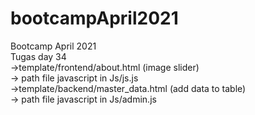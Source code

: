 # bootcampApril2021

Bootcamp April 2021 <br>
Tugas day 34 <br>
->template/frontend/about.html (image slider) <br>
-> path file javascript in Js/js.js <br>
->template/backend/master_data.html (add data to table) <br>
-> path file javascript in Js/admin.js <br>
